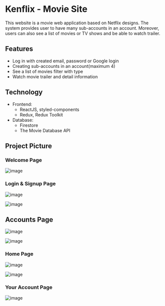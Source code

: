 # Kenflix - Movie Site

This website is a movie web application based on Netflix designs. The system provides user to have many sub-accounts in an account. Moreover, users can also see a list of movies or TV shows and be able to watch trailer.

## Features
- Log in with created email, password or Google login
- Creating sub-accounts in an account(maximum 4)
- See a list of movies filter with type
- Watch movie trailer and detail information

	
## Technology

- Frontend:
	- ReactJS, styled-components
	- Redux, Redux Toolkit
- Database:
	- Firestore
	- The Movie Database API

## Project Picture


### Welcome Page
![image](https://user-images.githubusercontent.com/77494428/180619758-2c7c0ab9-ae85-4e30-8920-c54b26f8efad.png)


### Login & Signup Page

![image](https://user-images.githubusercontent.com/77494428/180619743-392356fa-f610-4af7-85a3-9941096b2dce.png)

![image](https://user-images.githubusercontent.com/77494428/180619789-4e5ed0cc-f9e5-4d28-999c-84a47b6c7a5d.png)


## Accounts Page

![image](https://user-images.githubusercontent.com/77494428/180619797-03f1d5a5-2d79-42ba-b441-52b938644489.png)

![image](https://user-images.githubusercontent.com/77494428/180619799-591910b2-ea85-44f2-89b4-5932996974e8.png)


### Home Page

![image](https://user-images.githubusercontent.com/77494428/180619822-0093f6bb-24e2-4bf4-9e18-ccfbaeeedcfa.png)

![image](https://user-images.githubusercontent.com/77494428/180619830-95fbe586-592d-48ad-ab6a-8dfd99bc9d28.png)

### Your Account Page

![image](https://user-images.githubusercontent.com/77494428/180619870-424f17dd-cdf5-4c73-9c39-2b0da200f752.png)




